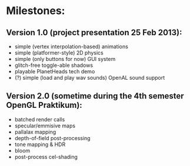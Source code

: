 Milestones:
================================================================================
Version 1.0 (project presentation 25 Feb 2013):
--------------------------------------------------------------------------------
 - simple (vertex interpolation-based) animations
 - simple (platformer-style) 2D physics
 - simple (only buttons for now) GUI system
 - glitch-free toggle-able shadows
 - playable PlanetHeads tech demo
 - (?) simple (load and play wav sounds) OpenAL sound support
 
Version 2.0 (sometime during the 4th semester OpenGL Praktikum):
--------------------------------------------------------------------------------
 - batched render calls
 - specular/emmisive maps
 - pallalax mapping
 - depth-of-field post-processing
 - tone mapping & HDR
 - bloom
 - post-process cel-shading 